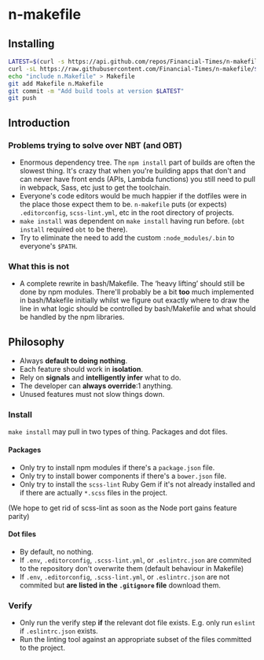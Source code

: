 # n-makefile

## Installing

```bash
LATEST=$(curl -s https://api.github.com/repos/Financial-Times/n-makefile/tags | grep name | head -n 1 | sed 's/[," ]//g' | cut -d ':' -f 2)
curl -sL https://raw.githubusercontent.com/Financial-Times/n-makefile/$LATEST/Makefile > n.Makefile
echo "include n.Makefile" > Makefile
git add Makefile n.Makefile
git commit -m "Add build tools at version $LATEST"
git push
```

## Introduction

### Problems trying to solve over NBT (and OBT)

- Enormous dependency tree.  The `npm install` part of builds are often the slowest thing.  It's crazy that when you're building apps that don't and can never have front ends (APIs, Lambda functions) you still need to pull in webpack, Sass, etc just to get the toolchain.
- Everyone's code editors would be much happier if the dotfiles were in the place those expect them to be.  `n-makefile` puts (or expects) `.editorconfig`, `scss-lint.yml`, etc in the root directory of projects.
- `make install` was dependent on `make install` having run before.  (`obt install` required `obt` to be there).
- Try to eliminate the need to add the custom `:node_modules/.bin` to everyone's `$PATH`.

### What this is not

- A complete rewrite in bash/Makefile.  The ‘heavy lifting’ should still be done by npm modules.  There'll probably be a bit **too** much implemented in bash/Makefile initially whilst we figure out exactly where to draw the line in what logic should be controlled by bash/Makefile and what should be handled by the npm libraries.

## Philosophy

- Always **default to doing nothing**.
- Each feature should work in **isolation**.
- Rely on **signals** and **intelligently infer** what to do.
- The developer can **always override**:1 anything.
- Unused features must not slow things down.

### Install

`make install` may pull in two types of thing.  Packages and dot files.

#### Packages

- Only try to install npm modules if there's a `package.json` file.
- Only try to install bower components if there's a `bower.json` file.
- Only try to install the `scss-lint` Ruby Gem if it's not already installed and if there are actually `*.scss` files in the project.

(We hope to get rid of scss-lint as soon as the Node port gains feature parity)

#### Dot files

- By default, no nothing.
- If `.env`, `.editorconfig`, `.scss-lint.yml`, or `.eslintrc.json` are commited to the repository don't overwrite them (default behaviour in Makefile)
- If `.env`, `.editorconfig`, `.scss-lint.yml`, or `.eslintrc.json` are not commited but **are listed in the `.gitignore` file** download them.

### Verify

- Only run the verify step **if** the relevant dot file exists.  E.g. only run `eslint` if `.eslintrc.json` exists.
- Run the linting tool against an appropriate subset of the files committed to the project.

